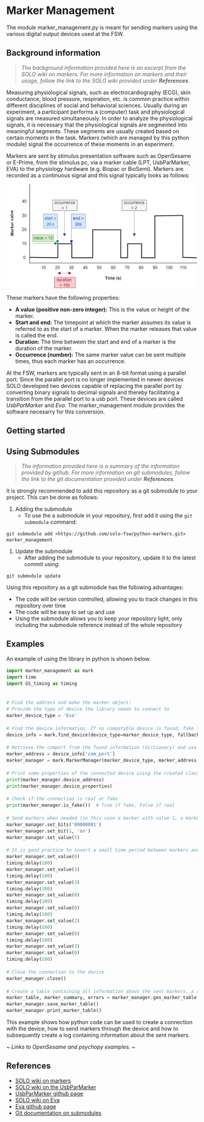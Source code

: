 # Marker Management # 
The module marker_management.py is meant for sending markers using the various digital output devices used at the FSW.

## Background information ##
> *The background information provided here is an excerpt from the SOLO wiki on markers. For more information on markers and their usage, follow the link to the SOLO wiki provided under __References__.*
 
Measuring physiological signals, such as electrocardiography (ECG), skin conductance, blood pressure, respiration, etc. is common practice within different disciplines of social and behavioral sciences. 
Usually during an experiment, a participant performs a (computer) task and physiological signals are measured simultaneously.
In order to analyze the physiological signals, it is necessary that the physiological signals are segmented into meaningful segments. These segments are usually created based on certain moments in the task.
Markers (which are managed by this python module) signal the occurrence of these moments in an experiment.

Markers are sent by stimulus presentation software such as OpenSesame or E-Prime, from the stimulus pc, via a marker cable (LPT, UsbParMarker, EVA) to the physiology hardware (e.g. Biopac or BioSemi). Markers are recorded as a continuous signal and this signal typically looks as follows:

![Example of a marker signal over time](/images/marker-signal-example.png)

These markers have the following properties:
- **A value (positive non-zero integer):** This is the value or height of the marker.
- **Start and end:** The timepoint at which the marker assumes its value is referred to as the start of a marker. When the marker releases that value is called the end.
- **Duration:** The time between the start and end of a marker is the duration of the marker.
- **Occurrence (number):** The same marker value can be sent multiple times, thus each marker has an occurrence.

At the FSW, markers are typically sent in an 8-bit format using a parallel port. Since the parallel port is no longer implemented in newer devices SOLO developed two devices capable of replacing the parallel port by converting binary signals to decimal signals and thereby facilitating a transition from the parallel port to a usb port. These devices are called _UsbParMarker_ and _Eva_. The marker_management module provides the software necesarry for this conversion.

## Getting started ##


## Using Submodules ##
> *The information provided here is a summary of the information provided by github. For more information on git submodules, follow the link to the git documentation provided under __References__.*

It is strongly recommended to add this repository as a git submodule to your project. This can be done as follows:
1. Adding the submodule
    - To use the a submodule in your repository, first add it using the `git submodule` command:
```
git submodule add <https://github.com/solo-fsw/python-markers.git> marker_management
``` 
1. Update the submodule
    - After adding the submodule to your repository, update it to the latest commit using:
```
git submodule update
```

Using this repository as a git submodule has the following advantages:
- The code will be version controlled, allowing you to track changes in this repository over time
- The code will be easy to set up and use
- Using the submodule allows you to keep your repository light, only including the submodule reference instead of the whole repository

## Examples ##
An example of using the library in python is shown below.
```python
import marker_management as mark
import time
import GS_timing as timing


# Find the address and make the marker object:
# Provide the type of device the library needs to connect to
marker_device_type = 'Eva'

# Find the device information. If no compatible device is found, fake information is returned (fallback_to_fake = True)
device_info = mark.find_device(device_type=marker_device_type, fallback_to_fake=True)

# Retrieve the comport from the found information (dictionary) and use it to create a MarkerManager class.
marker_address = device_info['com_port']
marker_manager = mark.MarkerManager(marker_device_type, marker_address, crash_on_marker_errors=False)

# Print some properties of the connected device using the created class.
print(marker_manager.device_address)
print(marker_manager.device_properties)

# Check if the connection is real or fake
print(marker_manager.is_fake())  # True if fake, False if real

# Send markers when needed (in this case a marker with value 1, a marker with value 3 and a marker with value 5)
marker_manager.set_bits('00000001')
marker_manager.set_bit(1, 'on')
marker_manager.set_value(5)

# It is good practice to insert a small time period between markers and to reset the marker back to 0 before sending another one.
marker_manager.set_value(0)
timing.delay(100)
marker_manager.set_value(3)
timing.delay(100)
marker_manager.set_value(3)
timing.delay(100)
marker_manager.set_value(0)
timing.delay(100)
marker_manager.set_value(0)
timing.delay(100)
marker_manager.set_value(2)
timing.delay(100)
marker_manager.set_value(0)
timing.delay(100)
marker_manager.set_value(3)
marker_manager.set_value(0)
timing.delay(100)

# Close the connection to the device
marker_manager.close()

# Create a table containing all information about the sent markers, a short summary of this table, and a summary of the ignored errors (because crash_on_marker_errors = False).
marker_table, marker_summary, errors = marker_manager.gen_marker_table()
marker_manager.save_marker_table()
marker_manager.print_marker_table()
```
This example shows how python code can be used to create a connection with the device, how to send markers through the device and how to subsequently create a log containing information about the sent markers.


~ *Links to OpenSesame and psychopy examples.* ~


## References ##

- [SOLO wiki on markers](https://researchwiki.solo.universiteitleiden.nl/xwiki/wiki/researchwiki.solo.universiteitleiden.nl/view/Hardware/Markers%20and%20Events/)
- [SOLO wiki on the UsbParMarker](https://researchwiki.solo.universiteitleiden.nl/xwiki/wiki/researchwiki.solo.universiteitleiden.nl/view/Hardware/Markers%20and%20Events/UsbParMarker/)
- [UsbParMarker github page](https://github.com/solo-fsw/UsbParMarker)
- [SOLO wiki on Eva](https://researchwiki.solo.universiteitleiden.nl/xwiki/wiki/researchwiki.solo.universiteitleiden.nl/view/Hardware/Markers%20and%20Events/EVA/)
- [Eva github page](https://github.com/solo-fsw/Eva)
- [Git documentation on submodules](https://git-scm.com/book/en/v2/Git-Tools-Submodules)